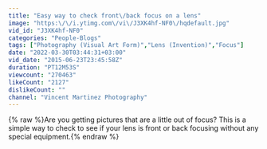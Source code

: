 ```yaml
---
title: "Easy way to check front\/back focus on a lens"
image: "https:\/\/i.ytimg.com\/vi\/J3XK4hf-NF0\/hqdefault.jpg"
vid_id: "J3XK4hf-NF0"
categories: "People-Blogs"
tags: ["Photography (Visual Art Form)","Lens (Invention)","Focus"]
date: "2022-03-30T03:44:31+03:00"
vid_date: "2015-06-23T23:45:58Z"
duration: "PT12M53S"
viewcount: "270463"
likeCount: "2127"
dislikeCount: ""
channel: "Vincent Martinez Photography"
---
```

{% raw %}Are you getting pictures that are a little out of focus?  This is a simple way to check to see if your lens is front or back focusing without any special equipment.{% endraw %}
